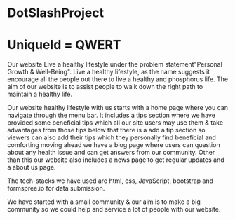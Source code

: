 # DotSlashProject

# UniqueId = QWERT


Our website Live a healthy lifestyle under the problem statement"Personal Growth & Well-Being".
Live a healthy lifestyle, as the name suggests it encourage all the people out there to live a healthy and phosphorus life. The aim of our website is to assist people to walk down the right path to maintain a healthy life. 

Our website healthy lifestyle with us starts with a home page where you can navigate through the menu bar. It includes a tips section where we have provided some beneficial tips which all our site users may use them & take advantages from those tips below that there is a add a tip section so viewers can also add their tips which they personally find beneficial and comforting moving ahead we have a blog page where users can question about any health issue and can get answers from our community. Other than this our website also includes a news page to get regular updates and a about us page.

The tech-stacks we have used are html, css, JavaScript, bootstrap and formspree.io for data submission.

We have started with a small community & our aim is to make a big community so we could help and service a lot of people with our website.